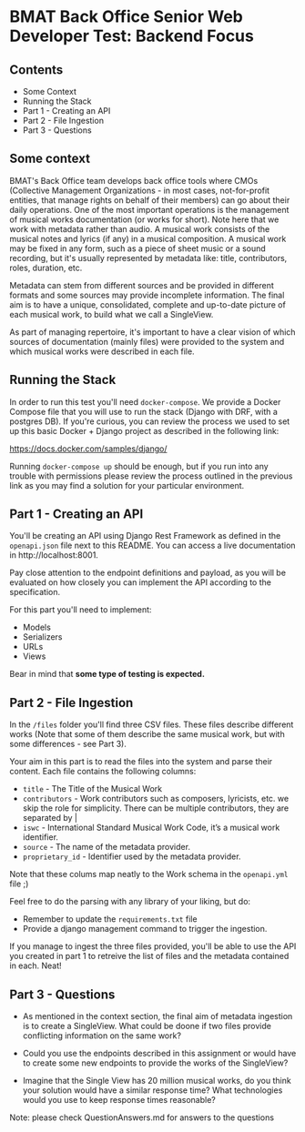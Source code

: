 BMAT Back Office Senior Web Developer Test: Backend Focus
=========================================================

## Contents

* Some Context
* Running the Stack
* Part 1 - Creating an API
* Part 2 - File Ingestion
* Part 3 - Questions

## Some context

BMAT's Back Office team develops back office tools where CMOs (Collective Management Organizations - in most cases, not-for-profit entities, that manage rights on behalf of their members) can go about their daily operations. One of the most important operations is the management of musical works documentation (or works for short). Note here that we work with metadata rather than audio. A musical work consists of the musical notes and lyrics (if any) in a musical composition. A musical work may be fixed in any form, such as
a piece of sheet music or a sound recording, but it's usually represented by metadata like: title, contributors, roles, duration, etc.

Metadata can stem from different sources and be provided in different formats and some sources may provide incomplete information. The final aim is to have a unique, consolidated, complete and up-to-date picture of each musical work, to build what we call a SingleView.

As part of managing repertoire, it's important to have a clear vision of which sources of documentation (mainly files) were provided to the system and which musical works were described in each file.

## Running the Stack

In order to run this test you'll need `docker-compose`. We provide a Docker Compose file that you will use to run the stack (Django with DRF, with a postgres DB). If you're curious, you can review the process we used to set up this basic Docker + Django project as described in the following link:

https://docs.docker.com/samples/django/

Running `docker-compose up` should be enough, but if you run into any trouble with permissions please review the process outlined in the previous link as you may find a solution for your particular environment.

## Part 1 - Creating an API

You'll be creating an API using Django Rest Framework as defined in the `openapi.json` file next to this README. You can access a live documentation in http://localhost:8001.

Pay close attention to the endpoint definitions and payload, as you will be evaluated on how closely you can implement the API according to the specification.

For this part you'll need to implement:
* Models
* Serializers
* URLs
* Views

Bear in mind that **some type of testing is expected.**

## Part 2 - File Ingestion

In the `/files` folder you'll find three CSV files. These files describe different works (Note that some of them describe the same musical work, but with some differences - see Part 3).

Your aim in this part is to read the files into the system and parse their content. Each file contains the following columns:

* `title` - The Title of the Musical Work
* `contributors` - Work contributors such as composers, lyricists, etc. we skip the role for simplicity. There can be multiple contributors, they are separated by |
* `iswc` - International Standard Musical Work Code, it’s a musical work identifier.
* `source` - The name of the metadata provider.
* `proprietary_id` - Identifier used by the metadata provider.

Note that these colums map neatly to the Work schema in the `openapi.yml` file ;)

Feel free to do the parsing with any library of your liking, but do:

* Remember to update the `requirements.txt` file
* Provide a django management command to trigger the ingestion.

If you manage to ingest the three files provided, you'll be able to use the API you created in part 1 to retreive the list of files and the metadata contained in each. Neat!

## Part 3 - Questions

* As mentioned in the context section, the final aim of metadata ingestion is to create a SingleView. What could be doone if two files provide conflicting information on the same work?

* Could you use the endpoints described in this assignment or would have to create some new endpoints to provide the works of the SingleView?

* Imagine that the Single View has 20 million musical works, do you think your solution would have a similar response time? What technologies would you use to keep response times reasonable?

Note: please check QuestionAnswers.md for answers to the questions
